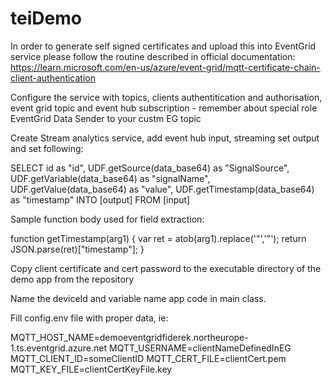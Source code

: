 # teiDemo
In order to generate self signed certificates and upload this into EventGrid service please follow the routine described in official documentation: https://learn.microsoft.com/en-us/azure/event-grid/mqtt-certificate-chain-client-authentication

Configure the service with topics, clients authentitication and authorisation, event grid topic and event hub subscription - remember about special role EventGrid Data Sender to your custm EG topic

Create Stream analytics service, add event hub input, streaming set output and set following:

SELECT
    id as "id", UDF.getSource(data_base64) as "SignalSource", UDF.getVariable(data_base64) as "signalName", UDF.getValue(data_base64) as "value", UDF.getTimestamp(data_base64) as "timestamp"
INTO
    [output]
FROM
    [input]

Sample function body used for field extraction:

function getTimestamp(arg1) {
    var ret = atob(arg1).replace('\"','"');
    return JSON.parse(ret)["timestamp"];
}

Copy client certificate and cert password to the executable directory of the demo app from the repository

Name the deviceId and variable name app code in main class.

Fill config.env file with proper data, ie:

MQTT_HOST_NAME=demoeventgridfiderek.northeurope-1.ts.eventgrid.azure.net
MQTT_USERNAME=clientNameDefinedInEG
MQTT_CLIENT_ID=someClientID
MQTT_CERT_FILE=clientCert.pem
MQTT_KEY_FILE=clientCertKeyFile.key